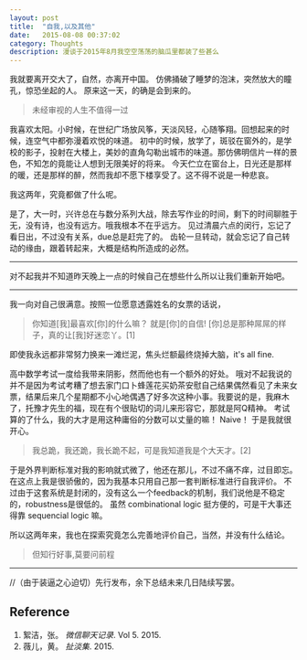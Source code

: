 ```yaml
---
layout: post
title:  "自我,以及其他"
date:   2015-08-08 00:37:02
category: Thoughts
description: 漫谈于2015年8月我空空荡荡的脑瓜里都装了些甚么
---
```


我就要离开交大了，自然，亦离开中国。 仿佛捅破了睡梦的泡沫，突然放大的瞳孔，惊恐坐起的人。 原来这一天，的确是会到来的。

>未经审视的人生不值得一过

我喜欢太阳。小时候，在世纪广场放风筝，天淡风轻，心随筝翔。回想起来的时候，连空气中都弥漫着欢悦的味道。 初中的时候，放学了，斑驳在窗外的，是学校的影子，投射在大楼上，美妙的直角勾勒出城市的味道。那仿佛明信片一样的景色，不知怎的竟能让人想到无限美好的将来。 今天伫立在窗台上，日光还是那样的暖，还是那样的醉，然而我却不愿下楼享受了。这不得不说是一种悲哀。

我这两年，究竟都做了什么呢。

是了，大一时，兴许总在与数分系列大战，除去写作业的时间，剩下的时间聊胜于无，没有诗，也没有远方。哦我根本不在乎远方。 见过清晨六点的闵行，忘记了看日出，不过没有关系，due总是赶完了的。 齿轮一旦转动，就会忘记了自己转动的缘由，跟着转起来，大概是结构所造成的必然。

---

对不起我并不知道昨天晚上一点的时候自己在想些什么所以让我们重新开始吧。

---

我一向对自己很满意。按照一位愿意透露姓名的女票的话说，

> 你知道[我]最喜欢[你]的什么嘛？ 就是[你]的自信! [你]总是那种屌屌的样子，真的让[我]好迷恋丫。[1]

即使我永远都非常努力换来一滩烂泥，焦头烂额最终烧掉大脑，it's all fine. 

高中数学考试一度给我带来阴影，然而他也有一个额外的好处。 哦对不起我说的并不是因为考试考糟了想去家门口卜蜂莲花买奶茶安慰自己结果偶然看见了未来女票，结果后来几个星期都不小心地偶遇了好多次这种小事。我要说的是，我麻木了，托豫才先生的福，现在有个很贴切的词儿来形容它，那就是阿Q精神。 考试算的了什么，我的大才是用这种庸俗的分数可以丈量的嘛！ Naive！ 于是我就很开心。

> 我总跪，我还跪，我长跪不起，可是我知道我是个大天才。[2]

于是外界判断标准对我的影响就式微了，他还在那儿，不过不痛不痒，过目即忘。在这点上我是很骄傲的，因为我基本只用自己那一套判断标准进行自我评价。 不过由于这套系统是封闭的，没有这么一个feedback的机制，我们说他是不稳定的，robustness是很低的。 虽然 combinational logic 挺方便的，可是干大事还得靠 sequencial logic 嘛。 

所以这两年来，我也在探索究竟怎么完善地评价自己，当然，并没有什么结论。

> 但知行好事,莫要问前程

---

//（由于装逼之心迫切）先行发布，余下总结未来几日陆续写罢。

## Reference

1. 絮洁，张。 *微信聊天记录*. Vol 5. 2015.
2. 薇儿，黄。 *扯淡集*. 2015.

